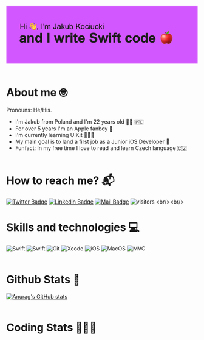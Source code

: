 ![I am a Junior iOS Developer](header.png)
<br/><br/>


# About me 🤓

Pronouns: He/His.
-  I'm Jakub from Poland and I'm 22 years old 👦🏻  🇵🇱
-  For over 5 years I'm an Apple fanboy 🍎
-  I'm currently learning UIKit 👨🏻‍💻
-  My main goal is to land a first job as a Junior iOS Developer 💼
-  Funfact: In my free time I love to read and learn Czech language 🇨🇿
<br/><br/>

# How to reach me? 📬

[![Twitter Badge](https://img.shields.io/badge/-@KubaKociucki-1ca0f1?style=flat&labelColor=1ca0f1&logo=twitter&logoColor=white&link=https://twitter.com/KubaKociucki)](https://twitter.com/KubaKociucki)  [![Linkedin Badge](https://img.shields.io/badge/-JakubKociucki-0e76a8?style=flat&labelColor=0e76a8&logo=linkedin&logoColor=white)](https://www.linkedin.com/in/jakub-kociucki/)  [![Mail Badge](https://img.shields.io/badge/-jakubkociucki.dev-c0392b?style=flat&labelColor=c0392b&logo=gmail&logoColor=white)](mailto:jakubkociucki.dev@gmail.com)
![visitors](https://visitor-badge.glitch.me/badge?page_id=[page.id](https://github.com/KociucKy))
<br/><br/>

# Skills and technologies 💻

![Swift](https://img.shields.io/badge/-Swift-orange?style=for-the-badge&labelColor=black&logo=swift)
![Swift](https://img.shields.io/badge/-SwiftUI-orange?style=for-the-badge&labelColor=black&logo=swift)
![Git](https://img.shields.io/badge/-Git-orange?style=for-the-badge&labelColor=black&logo=git)
![Xcode](https://img.shields.io/badge/-Xcode-blue?style=for-the-badge&labelColor=black&logo=xcode)
![iOS](https://img.shields.io/badge/-iOS-blue?style=for-the-badge&labelColor=black&label=os)
![MacOS](https://img.shields.io/badge/-MacOS-blue?style=for-the-badge&labelColor=black&label=os)
![MVC](https://img.shields.io/badge/-MVC-purple?style=for-the-badge&labelColor=black&label=Pattern)
<br/><br/>

# Github Stats 💯

[![Anurag's GitHub stats](https://github-readme-stats.vercel.app/api?username=KociucKy&count_private=true&hide=stars,issues,contribs&show_icons=true&theme=tokyonight)](https://github.com/anuraghazra/github-readme-stats)
<br/><br/>

# Coding Stats 👨🏻‍💻
<!--START_SECTION:waka-->
<!--END_SECTION:waka-->
